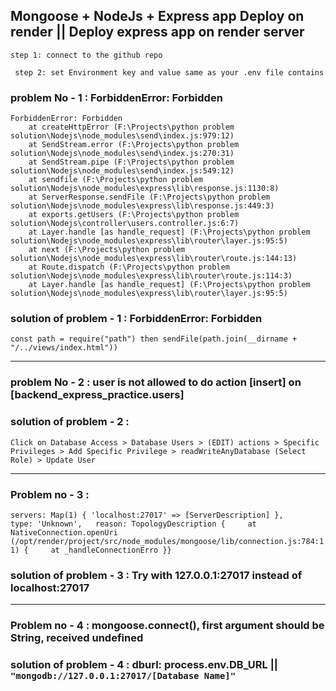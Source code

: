 ## Mongoose + NodeJs + Express app Deploy on render || Deploy express app on render server

` step 1: connect to the github repo `

` step 2: set Environment key and value same as your .env file contains`

### problem No - 1 : ForbiddenError: Forbidden

```
ForbiddenError: Forbidden
    at createHttpError (F:\Projects\python problem solution\Nodejs\node_modules\send\index.js:979:12)
    at SendStream.error (F:\Projects\python problem solution\Nodejs\node_modules\send\index.js:270:31)
    at SendStream.pipe (F:\Projects\python problem solution\Nodejs\node_modules\send\index.js:549:12)
    at sendfile (F:\Projects\python problem solution\Nodejs\node_modules\express\lib\response.js:1130:8)
    at ServerResponse.sendFile (F:\Projects\python problem solution\Nodejs\node_modules\express\lib\response.js:449:3)
    at exports.getUsers (F:\Projects\python problem solution\Nodejs\controller\users.controller.js:6:7)
    at Layer.handle [as handle_request] (F:\Projects\python problem solution\Nodejs\node_modules\express\lib\router\layer.js:95:5)
    at next (F:\Projects\python problem solution\Nodejs\node_modules\express\lib\router\route.js:144:13)
    at Route.dispatch (F:\Projects\python problem solution\Nodejs\node_modules\express\lib\router\route.js:114:3)
    at Layer.handle [as handle_request] (F:\Projects\python problem solution\Nodejs\node_modules\express\lib\router\layer.js:95:5)
```

### solution of problem - 1 : ForbiddenError: Forbidden
`
const path = require("path") then sendFile(path.join(__dirname + "/../views/index.html"))
`
<hr />

### problem No - 2 : user is not allowed to do action [insert] on [backend_express_practice.users]

### solution of problem - 2 : 
`
Click on Database Access > Database Users > (EDIT) actions > Specific Privileges > Add Specific Privilege > readWriteAnyDatabase (Select Role) > Update User
`
<hr />

### Problem no - 3 : 
`
servers: Map(1) { 'localhost:27017' => [ServerDescription] },     type: 'Unknown',   reason: TopologyDescription {     at NativeConnection.openUri (/opt/render/project/src/node_modules/mongoose/lib/connection.js:784:11) {     at _handleConnectionErro }}
`

### solution of problem - 3 : Try with 127.0.0.1:27017 instead of localhost:27017

<hr />

### Problem no - 4 : mongoose.connect(), first argument should be String, received undefined

### solution of problem - 4 : dburl: process.env.DB_URL || `"mongodb://127.0.0.1:27017/[Database Name]"`

